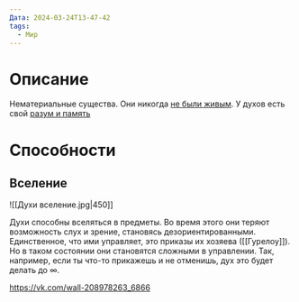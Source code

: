 ```yaml
---
Дата: 2024-03-24T13-47-42
tags:
  - Мир
---
```


# Описание
Нематериальные существа. Они никогда [не были живым](https://vk.com/wall-208978263_16600?reply=16631&thread=16621).  У духов есть свой [разум и память](https://vk.com/wall-208978263_16600?reply=16631&thread=16621)

# Способности
## Вселение
![[Духи вселение.jpg|450]]

Духи способны вселяться в предметы. Во время этого они теряют возможность слух и зрение, становясь дезориентированными. Единственное, что ими управляет, это приказы их хозяева ([[Гурелоу]]). Но в таком состоянии они становятся сложными в управлении. Так, например, если ты что-то прикажешь и не отменишь, дух это будет делать до ∞. 

https://vk.com/wall-208978263_6866
